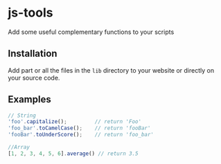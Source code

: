# js-tools
Add some useful complementary functions to your scripts

## Installation
Add part or all the files in the `lib` directory to your website or directly on your source code.

## Examples
```javascript
// String
'foo'.capitalize();         // return 'Foo'
'foo_bar'.toCamelCase();    // return 'fooBar'
'fooBar'.toUnderScore();    // return 'foo_bar'

//Array
[1, 2, 3, 4, 5, 6].average() // return 3.5
```

